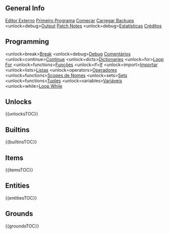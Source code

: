 ## General Info
[Editor Externo](docs/external_editor.md)      [Primeiro Programa](docs/first_program.md)      [Começar](docs/getting_started.md)      [Carregar Backups](docs/backup.md)      <unlock=debug>[Output](docs/output.md)      </unlock>[Patch Notes](docs/patchnotes.md)      <unlock=debug>[Estatísticas](docs/stats.md)      </unlock>      [Créditos](docs/credits.md)

## Programming
<unlock=break>[Break](docs/scripting/break.md)      </unlock><unlock=debug>[Debug](docs/scripting/debug.md)      </unlock>[Comentários](docs/scripting/comments.md)      <unlock=continue>[Continue](docs/scripting/continue.md)      </unlock><unlock=dicts>[Dictionaries](docs/scripting/dicts.md)      </unlock><unlock=for>[Loop For](docs/scripting/for.md)      </unlock><unlock=functions>[Funções](docs/scripting/functions.md)      </unlock><unlock=if>[If](docs/scripting/if.md)      </unlock><unlock=import>[Importar](docs/scripting/import.md)      </unlock><unlock=lists>[Listas](docs/scripting/lists.md)      </unlock><unlock=operators>[Operadores](docs/scripting/operators.md)      </unlock><unlock=functions>[Scopes de Nomes](docs/scripting/scopes.md)      </unlock><unlock=sets>[Sets](docs/scripting/sets.md)      </unlock><unlock=functions>[Tuples](docs/scripting/tuples.md)      </unlock><unlock=variables>[Variáveis](docs/scripting/variables.md)      </unlock><unlock=while>[Loop While](docs/scripting/while.md)      </unlock>

## Unlocks
{{unlocksTOC}}

## Builtins
{{builtinsTOC}}

## Items
{{itemsTOC}}

## Entities
{{entitiesTOC}}

## Grounds
{{groundsTOC}}